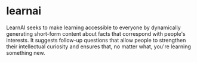 # learnai

LearnAI seeks to make learning accessible to everyone by dynamically generating short-form content about facts that correspond with people's interests.
It suggests follow-up questions that allow people to strengthen their intellectual curiosity and ensures that, no matter what, you're learning something new.
